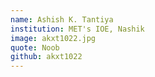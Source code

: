 ```yaml
---
name: Ashish K. Tantiya
institution: MET's IOE, Nashik
image: akxt1022.jpg
quote: Noob
github: akxt1022
---
```

